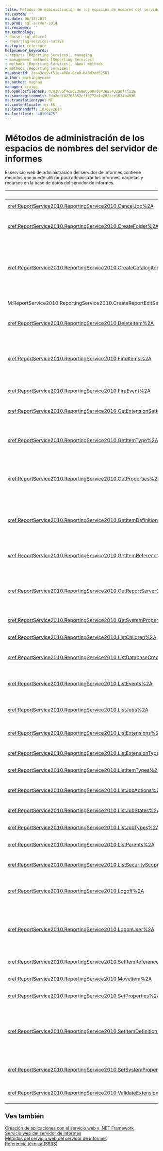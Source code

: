```yaml
---
title: Métodos de administración de los espacios de nombres del servidor de informes | Microsoft Docs
ms.custom: ''
ms.date: 06/13/2017
ms.prod: sql-server-2014
ms.reviewer: ''
ms.technology:
- docset-sql-devref
- reporting-services-native
ms.topic: reference
helpviewer_keywords:
- reports [Reporting Services], managing
- management methods [Reporting Services]
- methods [Reporting Services], about methods
- methods [Reporting Services]
ms.assetid: 2aa43ce9-f51e-408a-8ce0-b40d3dd62561
author: markingmyname
ms.author: maghan
manager: craigg
ms.openlocfilehash: 0203866f4c8d7380e0590ad843e52432a0fcf119
ms.sourcegitcommit: 3da2edf82763852cff6772a1a282ace3034b4936
ms.translationtype: MT
ms.contentlocale: es-ES
ms.lasthandoff: 10/02/2018
ms.locfileid: "48100475"
---
```

# <a name="report-server-namespace-management-methods"></a>Métodos de administración de los espacios de nombres del servidor de informes
  El servicio web de administración del servidor de informes contiene métodos que puede utilizar para administrar los informes, carpetas y recursos en la base de datos del servidor de informes.  
  
|Método|Acción|  
|------------|------------|  
|<xref:ReportService2010.ReportingService2010.CancelJob%2A>|Cancela la ejecución de un trabajo.|  
|<xref:ReportService2010.ReportingService2010.CreateFolder%2A>|Agrega una carpeta a la base de datos del servidor de informes o a la biblioteca de SharePoint.|  
|<xref:ReportService2010.ReportingService2010.CreateCatalogItem%2A>|Agrega un nuevo elemento a una base de datos del servidor de informes o a la biblioteca de SharePoint. Este método se aplica a la `Report`, `Model`, `Dataset`, `Component`, `Resource`, y `DataSource` tipos de elemento.|  
|M:ReportService2010.ReportingService2010.CreateReportEditSession(System.String,System.String,System.Byte[],ReportService2010.Warning[]@)|Crea una nueva sesión de edición de informes.|  
|<xref:ReportService2010.ReportingService2010.DeleteItem%2A>|Quita un elemento de la base de datos del servidor de informes o biblioteca de SharePoint.|  
|<xref:ReportService2010.ReportingService2010.FindItems%2A>|Devuelve los elementos de la base de datos del servidor de informes o biblioteca de SharePoint que coinciden con el criterio de búsqueda especificado.|  
|<xref:ReportService2010.ReportingService2010.FireEvent%2A>|Desencadena un evento basado en los parámetros proporcionados.|  
|<xref:ReportService2010.ReportingService2010.GetExtensionSettings%2A>|Devuelve una lista de valores para una extensión determinada.|  
|<xref:ReportService2010.ReportingService2010.GetItemType%2A>|Recupera el tipo de un elemento de la base de datos del servidor de informes o biblioteca de SharePoint, si el elemento existe.|  
|<xref:ReportService2010.ReportingService2010.GetProperties%2A>|Devuelve los valores de una o más propiedades en un elemento de la base de datos del servidor de informes o biblioteca de SharePoint.|  
|<xref:ReportService2010.ReportingService2010.GetItemDefinition%2A>|Recupera la definición o contenido para un elemento. Este método se aplica a la `Report`, `Model`, `Dataset`, `Component`, `Resource`, y `DataSource` tipos de elemento.|  
|<xref:ReportService2010.ReportingService2010.GetItemReferences%2A>|Devuelve una lista de referencias de elemento de catálogo asociadas a un elemento.|  
|<xref:ReportService2010.ReportingService2010.GetReportServerConfigInfo%2A>|Devuelve información de la instancia del servidor de informes conectada o de todas las instancias del servidor de informes de una implementación escalada.|  
|<xref:ReportService2010.ReportingService2010.GetSystemProperties%2A>|Devuelve una o más propiedades del sistema.|  
|<xref:ReportService2010.ReportingService2010.ListChildren%2A>|Obtiene una lista de elementos secundarios de una carpeta especificada.|  
|<xref:ReportService2010.ReportingService2010.ListDatabaseCredentialRetrievalOptions%2A>|Devuelve una lista de opciones de recuperación de credenciales admitidas.|  
|<xref:ReportService2010.ReportingService2010.ListEvents%2A>|Devuelve una lista de extensiones de evento como aparecen en el archivo de configuración del servidor de informes.|  
|<xref:ReportService2010.ReportingService2010.ListJobs%2A>|Devuelve una lista de los trabajos que se ejecutan en el servidor de informes.|  
|<xref:ReportService2010.ReportingService2010.ListExtensions%2A>|Devuelve una lista de las extensiones que están configuradas para un tipo de extensión determinado.|  
|<xref:ReportService2010.ReportingService2010.ListExtensionTypes%2A>|Devuelve una lista de tipos de extensión admitidos.|  
|<xref:ReportService2010.ReportingService2010.ListItemTypes%2A>|Devuelve una lista de los tipos de elemento del catálogo admitidos.|  
|<xref:ReportService2010.ReportingService2010.ListJobActions%2A>|Devuelve una lista de acciones de trabajo admitidas.|  
|<xref:ReportService2010.ReportingService2010.ListJobStates%2A>|Devuelve una lista de estados de trabajo admitidos.|  
|<xref:ReportService2010.ReportingService2010.ListJobTypes%2A>|Devuelve una lista de tipos de trabajo admitidos.|  
|<xref:ReportService2010.ReportingService2010.ListParents%2A>|Recupera los elementos primarios para el elemento determinado.|  
|<xref:ReportService2010.ReportingService2010.ListSecurityScopes%2A>|Devuelve una lista de los ámbitos de seguridad admitidos.|  
|<xref:ReportService2010.ReportingService2010.Logoff%2A>|Cierra la sesión del usuario actual que realiza solicitudes de servicio web. Este método solo se aplica al modo nativo.|  
|<xref:ReportService2010.ReportingService2010.LogonUser%2A>|Inicia la sesión de un usuario y autentica una solicitud de usuario en el servicio web del servidor de informes. Este método solo se aplica al modo nativo.|  
|<xref:ReportService2010.ReportingService2010.SetItemReferences%2A>|Establece los elementos de catálogo asociados a un elemento.|  
|<xref:ReportService2010.ReportingService2010.MoveItem%2A>|Mueve y/o cambia el nombre de un elemento.|  
|<xref:ReportService2010.ReportingService2010.SetProperties%2A>|Establece una o más propiedades de un elemento.|  
|<xref:ReportService2010.ReportingService2010.SetItemDefinition%2A>|Establece la definición o el contenido para un elemento especificado. Este método se aplica a la `Report`, `Model`, `Dataset`, `Component`, `Resource`, y `DataSource` tipos de elemento.|  
|<xref:ReportService2010.ReportingService2010.SetSystemProperties%2A>|Establece una o varias propiedades del sistema en el servidor de informes o la granja de SharePoint.|  
|<xref:ReportService2010.ReportingService2010.ValidateExtensionSettings%2A>|Valida la configuración de la extensión de [!INCLUDE[ssRSnoversion](../../../includes/ssrsnoversion-md.md)].|  
  
## <a name="see-also"></a>Vea también  
 [Creación de aplicaciones con el servicio web y .NET Framework](../net-framework/building-applications-using-the-web-service-and-the-net-framework.md)   
 [Servicio web del servidor de informes](../report-server-web-service.md)   
 [Métodos del servicio web del servidor de informes](report-server-web-service-methods.md)   
 [Referencia técnica &#40;SSRS&#41;](../../technical-reference-ssrs.md)  
  
  
